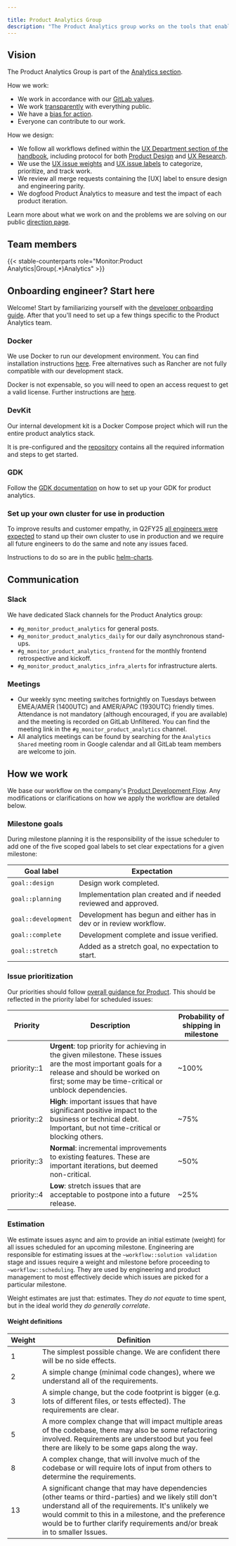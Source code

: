 ```yaml
---

title: Product Analytics Group
description: "The Product Analytics group works on the tools that enable customers to use GitLab to analyze the use of their deployed applications."
---
```

## Vision

The Product Analytics Group is part of the [Analytics section](/handbook/product/categories/analytics/).

How we work:

- We work in accordance with our [GitLab values](/handbook/values/).
- We work [transparently](/handbook/values/#transparency) with everything public.
- We have a [bias for action](/handbook/values/#bias-for-action).
- Everyone can contribute to our work.

How we design:

- We follow all workflows defined within the [UX Department section of the handbook](/handbook/product/ux/), including protocol for both
    [Product Design](/handbook/product/ux/product-designer/) and [UX Research](/handbook/product/ux/ux-research/).
- We use the [UX issue weights](/handbook/product/ux/product-designer/#ux-issue-weights)
    and [UX issue labels](/handbook/product/ux/#ux-labels) to categorize, prioritize, and track work.
- We review all merge requests containing the [UX] label to ensure design and engineering parity.
- We dogfood Product Analytics to measure and test the impact of each product iteration.

Learn more about what we work on and the problems we are solving on our public [direction page](https://about.gitlab.com/direction/analytics/product-analytics/).

## Team members

{{< stable-counterparts role="Monitor:Product Analytics|Group(.*)Analytics" >}}

## Onboarding engineer? Start here

Welcome! Start by familiarizing yourself with the [developer onboarding guide](/handbook/engineering/developer-onboarding/). After that you'll need to set up a few things specific to the Product Analytics team.

### Docker

We use Docker to run our development environment. You can find installation instructions [here](https://docs.docker.com/install/). Free alternatives such as Rancher are not fully compatible with our development stack.

Docker is not expensable, so you will need to open an access request to get a valid license. Further instructions are [here](/handbook/tools-and-tips/mac/#docker-desktop).

### DevKit

Our internal development kit is a Docker Compose project which will run the entire product analytics stack.

It is pre-configured and the [repository](https://gitlab.com/gitlab-org/analytics-section/product-analytics/devkit) contains all the required information and steps to get started.

### GDK

Follow the [GDK documentation](https://gitlab.com/gitlab-org/gitlab-development-kit/-/blob/main/doc/howto/product_analytics.md) on how to set up your GDK for product analytics.

### Set up your own cluster for use in production

To improve results and customer empathy, in Q2FY25 [all engineers were expected](https://gitlab.com/gitlab-com/gitlab-OKRs/-/work_items/7137) to stand up their own cluster to use in production and we require all future engineers to do the same and note any issues faced.

Instructions to do so are in the public [helm-charts](https://gitlab.com/gitlab-org/analytics-section/product-analytics/helm-charts).

## Communication

### Slack

We have dedicated Slack channels for the Product Analytics group:

- `#g_monitor_product_analytics` for general posts.
- `#g_monitor_product_analytics_daily` for our daily asynchronous stand-ups.
- `#g_monitor_product_analytics_frontend` for the monthly frontend retrospective and kickoff.
- `#g_monitor_product_analytics_infra_alerts` for infrastructure alerts.

### Meetings

- Our weekly sync meeting switches fortnightly on Tuesdays between EMEA/AMER (1400UTC) and AMER/APAC (1930UTC) friendly times. Attendance is not mandatory (although encouraged, if you are available) and the meeting is recorded on GitLab Unfiltered. You can find the meeting link in the `#g_monitor_product_analytics` channel.
- All analytics meetings can be found by searching for the `Analytics Shared` meeting room in Google calendar and all GitLab team members are welcome to join.

## How we work

We base our workflow on the company's [Product Development Flow](/handbook/product-development-flow/). Any modifications or clarifications on how we apply the workflow are detailed below.

### Milestone goals

During milestone planning it is the responsibility of the issue scheduler to add one of the five scoped goal labels to set clear expectations for a given milestone:

| Goal label          | Expectation                                                        |
|---------------------|--------------------------------------------------------------------|
| `goal::design`      | Design work completed.                                             |
| `goal::planning`    | Implementation plan created and if needed reviewed and approved.   |
| `goal::development` | Development has begun and either has in dev or in review workflow. |
| `goal::complete`    | Development complete and issue verified.                           |
| `goal::stretch`     | Added as a stretch goal, no expectation to start.                  |

### Issue prioritization

Our priorities should follow [overall guidance for Product](/handbook/product/product-processes/#how-we-prioritize-work). This should be reflected in the priority label for scheduled issues:

| Priority | Description | Probability of shipping in milestone |
| ------ | ------ | ------ |
| priority::1 | **Urgent**: top priority for achieving in the given milestone. These issues are the most important goals for a release and should be worked on first; some may be time-critical or unblock dependencies. | ~100% |
| priority::2 | **High**: important issues that have significant positive impact to the business or technical debt. Important, but not time-critical or blocking others.  | ~75% |
| priority::3 | **Normal**: incremental improvements to existing features. These are important iterations, but deemed non-critical. | ~50% |
| priority::4 | **Low**: stretch issues that are acceptable to postpone into a future release. | ~25% |

### Estimation

We estimate issues async and aim to provide an initial estimate (weight) for all issues scheduled for an upcoming milestone. Engineering are responsible for estimating issues at the `~workflow::solution validation` stage and issues require a weight and milestone before proceeding to `~workflow::scheduling`. They are used by engineering and product management to most effectively decide which issues are picked for a particular milestone.

Weight estimates are just that: estimates. They _do not equate_ to time spent, but in the ideal world they _do generally correlate_.

#### Weight definitions

| Weight | Definition |
| ------ | ---------- |
| 1 | The simplest possible change. We are confident there will be no side effects. |
| 2 | A simple change (minimal code changes), where we understand all of the requirements. |
| 3 | A simple change, but the code footprint is bigger (e.g. lots of different files, or tests effected). The requirements are clear. |
| 5 | A more complex change that will impact multiple areas of the codebase, there may also be some refactoring involved. Requirements are understood but you feel there are likely to be some gaps along the way. |
| 8 | A complex change, that will involve much of the codebase or will require lots of input from others to determine the requirements. |
| 13| A significant change that may have dependencies (other teams or third-parties) and we likely still don't understand all of the requirements. It's unlikely we would commit to this in a milestone, and the preference would be to further clarify requirements and/or break in to smaller Issues. |
